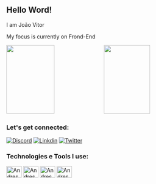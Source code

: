 ## Hello Word!

I am João Vitor

My focus is currently on Frond-End

<div>
  <img height="180em" width="50%" src="https://github-readme-stats.vercel.app/api?username=JoaoVitor8&show_icons=true&theme=tokyonight"/>
  <img height="180em" width="49%" src="https://github-readme-stats.vercel.app/api/top-langs/?username=JoaoVitor8&layout=compact&theme=tokyonight"/>
</div>

### Let's get connected:

[![Discord](https://img.shields.io/badge/Discord-7289DA?style=for-the-badge&logo=discord&logoColor=white)](https://discord.gg/uWbmTwYw)
[![Linkdin](https://img.shields.io/badge/LinkedIn-0077B5?style=for-the-badge&logo=linkedin&logoColor=white)](https://www.linkedin.com/in/joaovitorezequiel/)
[![Twitter](https://img.shields.io/badge/Twitter-1DA1F2?style=for-the-badge&logo=twitter&logoColor=white)](https://twitter.com/Joao_Ezeki)

### Technologies e Tools I use:

<div>
<img align="center" alt="Andressa-html" height="30" width="40" src="https://cdn.jsdelivr.net/gh/devicons/devicon/icons/html5/html5-original.svg"/>
<img align="center" alt="Andressa-css" height="30" width="40" src="https://cdn.jsdelivr.net/gh/devicons/devicon/icons/css3/css3-original.svg"/>
<img align="center" alt="Andressa-js" height="30" width="40" src="https://cdn.jsdelivr.net/gh/devicons/devicon/icons/javascript/javascript-original.svg"/>
 <img align="center" alt="Andressa-js" height="30" width="40" src="https://cdn.jsdelivr.net/gh/devicons/devicon/icons/react/react-original.svg"/>
</div>
